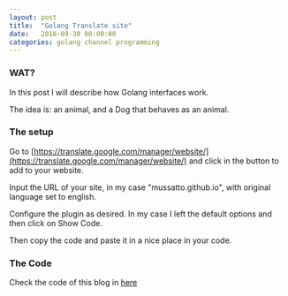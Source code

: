 ```yaml
---
layout: post
title:  "Golang Translate site"
date:   2016-09-30 00:00:00
categories: golang channel programming
---
```


### WAT?

In this post I will describe how Golang interfaces work.

The idea is: an animal, and a Dog that behaves as an animal.

### The setup

Go to [https://translate.google.com/manager/website/](https://translate.google.com/manager/website/) and click in the button to add to your website.

Input the URL of your site, in my case "mussatto.github.io", with original language set to english.

Configure the plugin as desired. In my case I left the default options and then click on Show Code.

Then copy the code and paste it in a nice place in your code.


### The Code

Check the code of this blog in [here](https://github.com/mussatto/mussatto.github.io/blob/master/_layouts/default.html)
